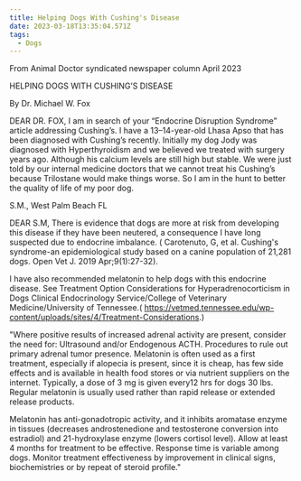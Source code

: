 ```yaml
---
title: Helping Dogs With Cushing's Disease
date: 2023-03-18T13:35:04.571Z
tags:
  - Dogs
---
```

From Animal Doctor syndicated newspaper column April 2023

HELPING DOGS WITH CUSHING’S DISEASE

By Dr. Michael W. Fox 

DEAR DR. FOX, I am in search of your “Endocrine Disruption Syndrome” article addressing Cushing’s.  I have a 13–14-year-old Lhasa Apso that has been diagnosed with Cushing’s recently. Initially my dog Jody was diagnosed with Hyperthyroidism and we believed we treated with surgery years ago.  Although his calcium levels are still high but stable. We were just told by our internal medicine doctors that we cannot treat his Cushing’s because Trilostane would make things worse. So I am in the hunt to better the quality of life of my poor dog.

S.M., West Palm Beach FL


DEAR S.M,  There is evidence that dogs are more at risk from developing this disease if they have been neutered, a consequence I have long suspected due to endocrine imbalance. ( Carotenuto, G, et al. Cushing's syndrome-an epidemiological study based on a canine population of 21,281 dogs. Open Vet J. 2019 Apr;9(1):27-32). 


I have also recommended melatonin to help dogs with this endocrine disease. See Treatment Option Considerations for Hyperadrenocorticism in Dogs Clinical Endocrinology Service/College of Veterinary Medicine/University of Tennessee.( https://vetmed.tennessee.edu/wp-content/uploads/sites/4/Treatment-Considerations.) 

"Where positive results of increased adrenal activity are present, consider the need for:  Ultrasound and/or Endogenous ACTH. Procedures to rule out primary adrenal tumor presence. 
 Melatonin is often used as a first treatment, especially if alopecia is present, since it is cheap, has few side effects and is available in health food stores or via nutrient suppliers on the internet. Typically, a dose of 3 mg is given every12 hrs  for dogs 30 lbs.  Regular melatonin is usually used rather than rapid release or extended release products.

 Melatonin has anti-gonadotropic activity, and it inhibits aromatase enzyme in tissues (decreases androstenedione and testosterone conversion into estradiol) and 21-hydroxylase enzyme (lowers cortisol level). Allow at least 4 months for treatment to be effective. Response time is variable among dogs. Monitor treatment effectiveness by improvement in clinical signs, biochemistries or by repeat of steroid profile."
